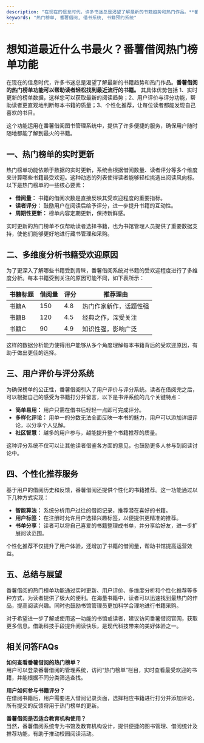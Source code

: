 ```yaml
---
description: "在现在的信息时代，许多书迷总是渴望了解最新的书籍趋势和热门作品。**番薯借阅的热门榜单功能可以帮助读者轻松找到最近流行的书籍。** 其具体优势包括 1、实时更新的榜单数据，这样您可以获取最新的阅读趋势；2、用户评价与评分功能，帮助读者更直观地判断每本书籍的质量；3、个性化推荐，让每位读者都能发现自己喜欢的书目。"
keywords: "热门榜单, 番薯借阅, 借书系统, 书籍预约系统"
---
```

# 想知道最近什么书最火？番薯借阅热门榜单功能

在现在的信息时代，许多书迷总是渴望了解最新的书籍趋势和热门作品。**番薯借阅的热门榜单功能可以帮助读者轻松找到最近流行的书籍。** 其具体优势包括 1、实时更新的榜单数据，这样您可以获取最新的阅读趋势；2、用户评价与评分功能，帮助读者更直观地判断每本书籍的质量；3、个性化推荐，让每位读者都能发现自己喜欢的书目。

这个功能运用在番薯借阅图书管理系统中，提供了许多便捷的服务，确保用户随时随地都能了解到最火的书籍。

## **一、热门榜单的实时更新**

热门榜单功能依赖于数据的实时更新，系统会根据借阅数量、读者评分等多个维度来计算哪些书籍最受欢迎。这种动态的列表使得读者能够轻松挑选出阅读风向标。以下是热门榜单的一些核心要素：

- **借阅量：** 书籍的借阅次数是直接反映其受欢迎程度的重要指标。
- **读者评分：** 鼓励用户在阅读后给予评分，进一步提升书籍的互动性。
- **周期性更新：** 榜单内容定期更新，保持新鲜感。

实时更新的热门榜单不仅帮助读者选择书籍，也为书馆管理人员提供了重要数据支持，使他们能够更好地进行藏书管理和采购。

## **二、多维度分析书籍受欢迎原因**

为了更深入了解哪些书籍受到青睐，番薯借阅系统对书籍的受欢迎程度进行了多维度分析。每本书籍受到关注的原因可能不同，如下表所示：

| 书籍标题    | 借阅量 | 评分 | 推荐理由               |
| ----------- | ------ | ---- | --------------------- |
| 书籍A      | 150    | 4.8  | 热门作家新作，话题性强 |
| 书籍B      | 120    | 4.5  | 经典之作，深受关注     |
| 书籍C      | 90     | 4.9  | 知识性强，影响广泛     |

这样的数据分析能力使得用户能够从多个角度理解每本书籍背后的受欢迎原因，有助于做出更佳的选择。

## **三、用户评价与评分系统**

为确保榜单的公正性，番薯借阅引入了用户评价与评分系统。读者在借阅完之后，可以根据自己的感受为书籍打分并留言，以下是书评系统的几个关键特点：

- **简单易用：** 用户只需在借书后轻轻一点即可完成评分。
- **多样化评论：** 用单一的分数无法全面反映一本书的魅力，用户可以添加详细评论，以分享个人见解。
- **社区智慧：** 越多的用户参与，越能提升整个书籍推荐的质量。

这种评分系统不仅可以让其他读者借鉴各方面的意见，也鼓励更多人参与到阅读讨论中。

## **四、个性化推荐服务**

基于用户的借阅历史和反馈，番薯借阅还提供个性化的书籍推荐。这一功能通过以下几种方式实现：

- **智能算法：** 系统分析用户过往的借阅记录，推荐潜在喜好的书籍。
- **用户标签：** 在注册时允许用户选择兴趣标签，以便提供更精准的推荐。
- **书单分享：** 读者可以将自己喜爱的书籍整理成书单，并分享给好友，进一步扩展阅读范围。

个性化推荐不仅提升了用户体验，还增加了书籍的借阅量，帮助书馆提高运营效益。

## **五、总结与展望**

番薯借阅的热门榜单功能通过实时更新、用户评价、多维度分析和个性化推荐等多种方式，为读者提供了极大的便利。在海量书籍中，读者可以迅速找到最热门的作品，提高阅读兴趣。同时也鼓励书馆管理员更加科学合理地进行书籍采购。

对于希望进一步了解或使用这一功能的书馆或读者，建议访问番薯借阅官网，获取更多信息。借助科技手段提升阅读快乐，是现代科技带来的美好体验之一。

## **相关问答FAQs**

**如何查看番薯借阅的热门榜单？**  
用户可以登录番薯借阅的管理系统，访问“热门榜单”栏目，实时查看最受欢迎的书籍，并能根据不同分类筛选查找。

**用户如何参与书籍评分？**  
在借阅书籍后，用户需要进入借阅记录页面，选择相应书籍进行打分并添加评论，所有提交的反馈将用于热门榜单的更新。

**番薯借阅是否适合教育机构使用？**  
当然，番薯借阅系统专为书馆及教育机构设计，提供便捷的图书管理、借阅统计及推荐功能，有助于推动校园阅读活动。

